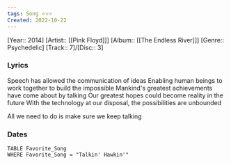 ```yaml
---
tags: Song ⭐️⭐⭐
Created: 2022-10-22
---
```

[Year:: 2014]
[Artist:: [[Pink Floyd]]]
[Album:: [[The Endless River]]]
[Genre:: Psychedelic]
[Track:: 7]/[Disc:: 3]
### Lyrics
Speech has allowed the communication of ideas
Enabling human beings to work together to build the impossible
Mankind's greatest achievements have come about by talking
Our greatest hopes could become reality in the future
With the technology at our disposal, the possibilities are unbounded

All we need to do is make sure we keep talking
### Dates
```dataview
TABLE Favorite_Song
WHERE Favorite_Song = "Talkin' Hawkin'"

```